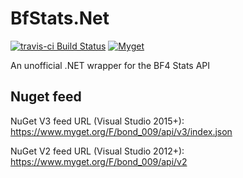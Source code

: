 # BfStats.Net

[![travis-ci Build Status](https://api.travis-ci.org/Bond-009/BfStats.Net.svg?branch=master)](https://travis-ci.org/Bond-009/BfStats.Net)
[![Myget](https://img.shields.io/myget/bond_009/v/BfStats.Net.svg)](https://www.myget.org/feed/Packages/bond_009)

An unofficial .NET wrapper for the BF4 Stats API

## Nuget feed

NuGet V3 feed URL (Visual Studio 2015+): https://www.myget.org/F/bond_009/api/v3/index.json

NuGet V2 feed URL (Visual Studio 2012+): https://www.myget.org/F/bond_009/api/v2
